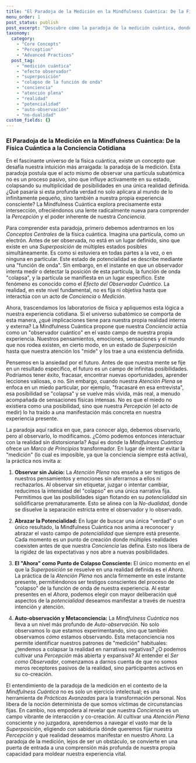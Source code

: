 ```yaml
---
title: "El Paradoja de la Medición en la Mindfulness Cuántica: De la Física Cuántica a la Conciencia Cotidiana"
menu_order: 1
post_status: publish
post_excerpt: "Descubre cómo la paradoja de la medición cuántica, donde el acto de observar influye en la realidad, se entrelaza con nuestra experiencia consciente. Este artículo explora cómo la Mindfulness Cuántica nos enseña a navegar esta interacción fundamental, transformando nuestra percepción del 'ahora' y desbloqueando un potencial ilimitado."
taxonomy:
  category:
    - "Core Concepts"
    - "Perception"
    - "Advanced Practices"
  post_tag:
    - "medición cuántica"
    - "efecto observador"
    - "superposición"
    - "colapso de la función de onda"
    - "conciencia"
    - "atención plena"
    - "realidad"
    - "potencialidad"
    - "auto-observación"
    - "no-dualidad"
custom_fields: {}
---
```


### El Paradoja de la Medición en la Mindfulness Cuántica: De la Física Cuántica a la Conciencia Cotidiana

En el fascinante universo de la física cuántica, existe un concepto que desafía nuestra intuición más arraigada: la paradoja de la medición. Esta paradoja postula que el acto mismo de observar una partícula subatómica no es un proceso pasivo, sino que influye activamente en su estado, colapsando su multiplicidad de posibilidades en una única realidad definida. ¿Qué pasaría si esta profunda verdad no solo aplicara al mundo de lo infinitamente pequeño, sino también a nuestra propia experiencia consciente? La Mindfulness Cuántica explora precisamente esta intersección, ofreciéndonos una lente radicalmente nueva para comprender la *Percepción* y el poder inherente de nuestra *Conciencia*.

Para comprender esta paradoja, primero debemos adentrarnos en los *Conceptos Centrales* de la física cuántica. Imagina una partícula, como un electrón. Antes de ser observada, no está en un lugar definido, sino que existe en una *Superposición* de múltiples estados posibles simultáneamente. Es como si estuviera en todas partes a la vez, o en ninguna en particular. Este estado de potencialidad se describe mediante una "función de onda". Sin embargo, en el instante en que un observador intenta medir o detectar la posición de esta partícula, la función de onda "colapsa", y la partícula se manifiesta en un lugar específico. Este fenómeno es conocido como el *Efecto del Observador Cuántico*. La realidad, en este nivel fundamental, no es fija ni objetiva hasta que interactúa con un acto de *Conciencia* o *Medición*.

Ahora, trascendamos los laboratorios de física y apliquemos esta lógica a nuestra experiencia cotidiana. Si el universo subatómico se comporta de esta manera, ¿qué implicaciones tiene para nuestra propia realidad interna y externa? La Mindfulness Cuántica propone que nuestra *Conciencia* actúa como un "observador cuántico" en el vasto campo de nuestra propia experiencia. Nuestros pensamientos, emociones, sensaciones y el mundo que nos rodea existen, en cierto modo, en un estado de *Superposición* hasta que nuestra atención los "mide" y los trae a una existencia definida.

Pensemos en la ansiedad por el futuro. Antes de que nuestra mente se fije en un resultado específico, el futuro es un campo de infinitas posibilidades. Podríamos tener éxito, fracasar, encontrar nuevas oportunidades, aprender lecciones valiosas, o no. Sin embargo, cuando nuestra *Atención Plena* se enfoca en un miedo particular, por ejemplo, "fracasaré en esa entrevista", esa posibilidad se "colapsa" y se vuelve más vívida, más real, a menudo acompañada de sensaciones físicas intensas. No es que el miedo no existiera como una posibilidad, sino que nuestra *Percepción* (el acto de medir) lo ha traído a una manifestación más concreta en nuestra experiencia presente.

La paradoja aquí radica en que, para conocer algo, debemos observarlo, pero al observarlo, lo modificamos. ¿Cómo podemos entonces interactuar con la realidad sin distorsionarla? Aquí es donde la *Mindfulness Cuántica* ofrece un *Marco de Principios* transformador. En lugar de intentar evitar la "medición" (lo cual es imposible, ya que la conciencia siempre está activa), la práctica nos invita a:

1.  **Observar sin Juicio:** La *Atención Plena* nos enseña a ser testigos de nuestros pensamientos y emociones sin aferrarnos a ellos ni rechazarlos. Al observar sin etiquetar, juzgar o intentar cambiar, reducimos la intensidad del "colapso" en una única narrativa fija. Permitimos que las posibilidades sigan flotando en su *potencialidad* sin solidificarse prematuramente. Esto se alinea con la *No-dualidad*, donde se disuelve la separación estricta entre el observador y lo observado.

2.  **Abrazar la Potencialidad:** En lugar de buscar una única "verdad" o un único resultado, la Mindfulness Cuántica nos anima a reconocer y abrazar el vasto campo de *potencialidad* que siempre está presente. Cada momento es un punto de creación donde múltiples realidades coexisten antes de que nuestra *Conciencia* las defina. Esto nos libera de la rigidez de las expectativas y nos abre a nuevas posibilidades.

3.  **El "Ahora" como Punto de Colapso Consciente:** El único momento en el que la *Superposición* se resuelve en una realidad definida es el *Ahora*. La práctica de la *Atención Plena* nos ancla firmemente en este instante presente, permitiéndonos ser testigos conscientes del proceso de "colapso" de la función de onda de nuestra experiencia. Al estar presentes en el *Ahora*, podemos elegir con mayor deliberación qué aspectos de la *potencialidad* deseamos manifestar a través de nuestra intención y atención.

4.  **Auto-observación y Metaconciencia:** La *Mindfulness Cuántica* nos lleva a un nivel más profundo de *Auto-observación*. No solo observamos lo que estamos experimentando, sino que también observamos *cómo* estamos observando. Esta metaconciencia nos permite identificar nuestros patrones de "medición" habituales: ¿tendemos a colapsar la realidad en narrativas negativas? ¿O podemos cultivar una *Percepción* más abierta y expansiva? Al entender el *Ser como Observador*, comenzamos a darnos cuenta de que no somos meros receptores pasivos de la realidad, sino participantes activos en su co-creación.

El entendimiento de la paradoja de la medición en el contexto de la *Mindfulness Cuántica* no es solo un ejercicio intelectual; es una herramienta de *Prácticas Avanzadas* para la transformación personal. Nos libera de la noción determinista de que somos víctimas de circunstancias fijas. En cambio, nos empodera al revelar que nuestra *Conciencia* es un campo vibrante de interacción y co-creación. Al cultivar una *Atención Plena* consciente y no juzgadora, aprendemos a navegar el vasto mar de la *Superposición*, eligiendo con sabiduría dónde queremos fijar nuestra *Percepción* y qué realidad deseamos manifestar en nuestro *Ahora*. La paradoja de la medición, lejos de ser un obstáculo, se convierte en una puerta de entrada a una comprensión más profunda de nuestra propia capacidad para moldear nuestra experiencia vital.